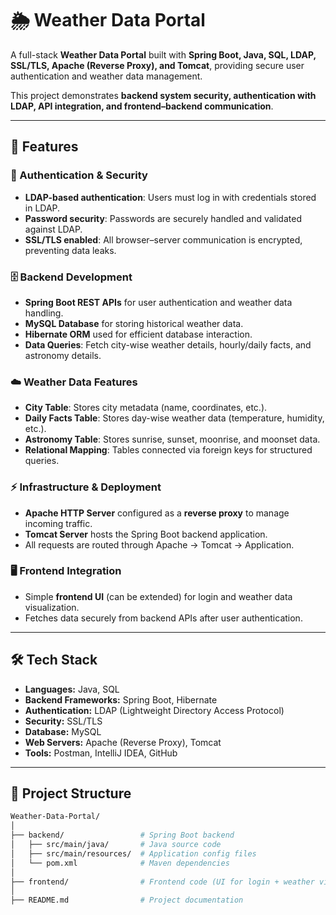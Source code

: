 # 🌦️ Weather Data Portal

A full-stack **Weather Data Portal** built with **Spring Boot, Java, SQL, LDAP, SSL/TLS, Apache (Reverse Proxy), and Tomcat**, providing secure user authentication and weather data management.  

This project demonstrates **backend system security, authentication with LDAP, API integration, and frontend–backend communication**.

---

## 🚀 Features

### 🔐 Authentication & Security
- **LDAP-based authentication**: Users must log in with credentials stored in LDAP.
- **Password security**: Passwords are securely handled and validated against LDAP.
- **SSL/TLS enabled**: All browser–server communication is encrypted, preventing data leaks.

### 🗄️ Backend Development
- **Spring Boot REST APIs** for user authentication and weather data handling.
- **MySQL Database** for storing historical weather data.
- **Hibernate ORM** used for efficient database interaction.
- **Data Queries**: Fetch city-wise weather details, hourly/daily facts, and astronomy details.

### ☁️ Weather Data Features
- **City Table**: Stores city metadata (name, coordinates, etc.).
- **Daily Facts Table**: Stores day-wise weather data (temperature, humidity, etc.).
- **Astronomy Table**: Stores sunrise, sunset, moonrise, and moonset data.
- **Relational Mapping**: Tables connected via foreign keys for structured queries.

### ⚡ Infrastructure & Deployment
- **Apache HTTP Server** configured as a **reverse proxy** to manage incoming traffic.
- **Tomcat Server** hosts the Spring Boot backend application.
- All requests are routed through Apache → Tomcat → Application.

### 🖥️ Frontend Integration
- Simple **frontend UI** (can be extended) for login and weather data visualization.
- Fetches data securely from backend APIs after user authentication.

---

## 🛠️ Tech Stack

- **Languages:** Java, SQL  
- **Backend Frameworks:** Spring Boot, Hibernate  
- **Authentication:** LDAP (Lightweight Directory Access Protocol)  
- **Security:** SSL/TLS  
- **Database:** MySQL  
- **Web Servers:** Apache (Reverse Proxy), Tomcat  
- **Tools:** Postman, IntelliJ IDEA, GitHub  

---

## 📂 Project Structure

```bash
Weather-Data-Portal/
│
├── backend/                 # Spring Boot backend
│   ├── src/main/java/       # Java source code
│   ├── src/main/resources/  # Application config files
│   └── pom.xml              # Maven dependencies
│
├── frontend/                # Frontend code (UI for login + weather view)
│
├── README.md                # Project documentation
